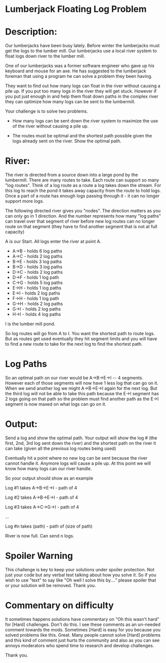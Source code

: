 # Lumberjack Floating Log Problem
<div class="md"><h1>Description:</h1>
<p>Our lumberjacks have been busy lately. Before winter the lumberjacks must get the logs to the lumber mill. Our lumberjacks use a local river system to float logs down river to the lumber mill. </p>
<p>One of our lumberjacks was a former software engineer who gave up his keyboard and mouse for an axe. He has suggested to the lumberjack foreman that using a program he can solve a problem they been having.</p>
<p>They want to find out how many logs can float in the river without causing a pile up. If you put too many logs in the river they will get stuck. However if you put just enough in and help them float down paths in the complex river they can optimize how many logs can be sent to the lumbermill.</p>
<p>Your challenge is to solve two problems.</p>
<ul>
<li><p>How many logs can be sent down the river system to maximize the use of the river without causing a pile up.</p></li>
<li><p>The routes must be optimal and the shortest path possible given the logs already sent on the river. Show the optimal path.</p></li>
</ul>
<h1>River:</h1>
<p>The river is directed from a source down into a large pond by the lumbermill. There are many routes to take. Each route can support so many "log routes". Think of a log route as a route a log takes down the stream. For this log to reach the pond it takes away capacity from the route to hold logs. Once a part of a route has enough logs passing through it - it can no longer support more logs.</p>
<p>The following directed river gives you "nodes". The direction matters as you can only go in 1 direction. And the number represents how many "log paths" can travel over that segment of river before new log  routes can no longer route on that segment (they have to find another segment that is not at full capacity)</p>
<p>A is our Start. All logs enter the river at point A.</p>
<ul>
<li>A-&gt;B - holds 6 log paths</li>
<li>A-&gt;C - holds 2 log paths</li>
<li>B-&gt;E - holds 3 log paths</li>
<li>B-&gt;D - holds 3 log paths</li>
<li>D-&gt;C - holds 2 log paths</li>
<li>D-&gt;F - holds 1 log path</li>
<li>C-&gt;G - holds 5 log paths</li>
<li>E-&gt;H - holds 1 log paths</li>
<li>E-&gt;I - holds 2 log paths</li>
<li>F-&gt;H - holds 1 log path</li>
<li>G-&gt;H - holds 2 log paths</li>
<li>G-&gt;I - holds 2 log paths</li>
<li>H-&gt;I - holds 4 log paths</li>
</ul>
<p>I is the lumber mill pond.</p>
<p>So log routes will go from A to I. You want the shortest path to route logs. But as routes get used eventually they hit segment limits and you will have to find a new route to take for the next log to find the shortest path.</p>
<h1>Log Paths</h1>
<p>So an optimal path on our river would be A-&gt;B-&gt;E-&gt;I -- 4 segments. However each of those segments will now have 1 less log that can go on it. When we send another log we might A-&gt;B-&gt;E-&gt;I again for the next log. But the third log will not be able to take this path because the E-&gt;I segment has 2 logs going on that path so the problem must find another path as the E-&gt;I segment is now maxed on what logs can go on it.</p>
<h1>Output:</h1>
<p>Send a log and show the optimal path. Your output will show the log #  (the first, 2nd, 3rd log sent down the river) and the shortest path on the river it can take (given all the previous log routes being used)</p>
<p>Eventually hit a point where no new log can be sent because the river cannot handle it. Anymore logs will cause a pile up. At this point we will know how many logs can our river handle.</p>
<p>So your output should show as an example</p>
<p>Log #1 takes A-&gt;B-&gt;E-&gt;I - path of 4</p>
<p>Log #2 takes A-&gt;B-&gt;E-&gt;I - path of 4</p>
<p>Log #3 takes A-&gt;C-&gt;G-&gt;I - path of 4</p>
<p>...</p>
<p>Log #n takes (path) - path of (size of path)</p>
<p>River is now full. Can send n logs.</p>
<h1>Spoiler Warning</h1>
<p>This challenge is key to keep your solutions under spoiler protection. Not just your code but any verbal text talking about how you solve it. So if you wish to use "text" to say like "Oh well I solve this by...." please spoiler that or your solution will be removed. Thank you.</p>
<h1>Commentary on difficulty</h1>
<p>It sometimes happens solutions have commentary on "Oh this wasn't hard" for [Hard] challenges. Don't do this. I see these comments as an un-needed comment towards the mods. Sometimes [Hard] is easy for you because you solved problems like this. Great. Many people cannot solve [Hard] problems and this kind of comment just hurts the community and also as you can see annoys moderators who spend time to research and develop challenges.</p>
<p>Thank you.</p>
</div>
